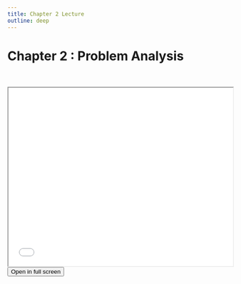 ```yaml
---
title: Chapter 2 Lecture
outline: deep
---
```


# Chapter 2 : Problem Analysis



<br>
<br>




<iframe src="./chapter-02.pdf" width="100%" height="400" allowfullscreen></iframe>

<br>

<a href="./chapter-02.pdf" target="_blank" rel="noopener">
  <button class="open-pdf-btn">
    Open in full screen
  </button>
</a>
